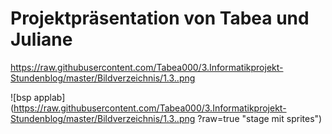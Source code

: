 # <a name="Inhaltsverzeichnis"></a> Projektpräsentation von Tabea und Juliane



https://raw.githubusercontent.com/Tabea000/3.Informatikprojekt-Stundenblog/master/Bildverzeichnis/1.3..png






![bsp applab](https://raw.githubusercontent.com/Tabea000/3.Informatikprojekt-Stundenblog/master/Bildverzeichnis/1.3..png
?raw=true "stage mit sprites")







